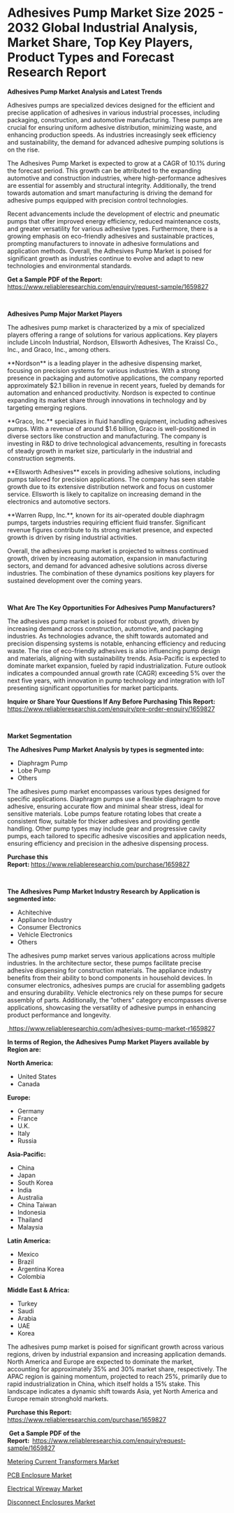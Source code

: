 <p><h1>Adhesives Pump Market Size 2025 - 2032 Global Industrial Analysis, Market Share, Top Key Players, Product Types and Forecast Research Report</h1></p><p><strong>Adhesives Pump Market Analysis and Latest Trends</strong></p>
<p><p>Adhesives pumps are specialized devices designed for the efficient and precise application of adhesives in various industrial processes, including packaging, construction, and automotive manufacturing. These pumps are crucial for ensuring uniform adhesive distribution, minimizing waste, and enhancing production speeds. As industries increasingly seek efficiency and sustainability, the demand for advanced adhesive pumping solutions is on the rise.</p><p>The Adhesives Pump Market is expected to grow at a CAGR of 10.1% during the forecast period. This growth can be attributed to the expanding automotive and construction industries, where high-performance adhesives are essential for assembly and structural integrity. Additionally, the trend towards automation and smart manufacturing is driving the demand for adhesive pumps equipped with precision control technologies. </p><p>Recent advancements include the development of electric and pneumatic pumps that offer improved energy efficiency, reduced maintenance costs, and greater versatility for various adhesive types. Furthermore, there is a growing emphasis on eco-friendly adhesives and sustainable practices, prompting manufacturers to innovate in adhesive formulations and application methods. Overall, the Adhesives Pump Market is poised for significant growth as industries continue to evolve and adapt to new technologies and environmental standards.</p></p>
<p><strong>Get a Sample PDF of the Report:&nbsp;</strong> <a href="https://www.reliableresearchiq.com/enquiry/request-sample/1659827?utm_campaign=1087&utm_medium=2&utm_source=Github&utm_content=ia&utm_term=17022025&utm_id=adhesives-pump">https://www.reliableresearchiq.com/enquiry/request-sample/1659827</a></p>
<p>&nbsp;</p>
<p><strong>Adhesives Pump Major Market Players</strong></p>
<p><p>The adhesives pump market is characterized by a mix of specialized players offering a range of solutions for various applications. Key players include Lincoln Industrial, Nordson, Ellsworth Adhesives, The Kraissl Co., Inc., and Graco, Inc., among others.</p><p>**Nordson** is a leading player in the adhesive dispensing market, focusing on precision systems for various industries. With a strong presence in packaging and automotive applications, the company reported approximately $2.1 billion in revenue in recent years, fueled by demands for automation and enhanced productivity. Nordson is expected to continue expanding its market share through innovations in technology and by targeting emerging regions.</p><p>**Graco, Inc.** specializes in fluid handling equipment, including adhesives pumps. With a revenue of around $1.6 billion, Graco is well-positioned in diverse sectors like construction and manufacturing. The company is investing in R&D to drive technological advancements, resulting in forecasts of steady growth in market size, particularly in the industrial and construction segments.</p><p>**Ellsworth Adhesives** excels in providing adhesive solutions, including pumps tailored for precision applications. The company has seen stable growth due to its extensive distribution network and focus on customer service. Ellsworth is likely to capitalize on increasing demand in the electronics and automotive sectors.</p><p>**Warren Rupp, Inc.**, known for its air-operated double diaphragm pumps, targets industries requiring efficient fluid transfer. Significant revenue figures contribute to its strong market presence, and expected growth is driven by rising industrial activities.</p><p>Overall, the adhesives pump market is projected to witness continued growth, driven by increasing automation, expansion in manufacturing sectors, and demand for advanced adhesive solutions across diverse industries. The combination of these dynamics positions key players for sustained development over the coming years.</p></p>
<p>&nbsp;</p>
<p><strong>What Are The Key Opportunities For Adhesives Pump Manufacturers?</strong></p>
<p><p>The adhesives pump market is poised for robust growth, driven by increasing demand across construction, automotive, and packaging industries. As technologies advance, the shift towards automated and precision dispensing systems is notable, enhancing efficiency and reducing waste. The rise of eco-friendly adhesives is also influencing pump design and materials, aligning with sustainability trends. Asia-Pacific is expected to dominate market expansion, fueled by rapid industrialization. Future outlook indicates a compounded annual growth rate (CAGR) exceeding 5% over the next five years, with innovation in pump technology and integration with IoT presenting significant opportunities for market participants.</p></p>
<p><strong>Inquire or Share Your Questions If Any Before Purchasing This Report:</strong> <a href="https://www.reliableresearchiq.com/enquiry/pre-order-enquiry/1659827?utm_campaign=1087&utm_medium=2&utm_source=Github&utm_content=ia&utm_term=17022025&utm_id=adhesives-pump">https://www.reliableresearchiq.com/enquiry/pre-order-enquiry/1659827</a></p>
<p>&nbsp;</p>
<p><strong>Market Segmentation</strong></p>
<p><strong>The Adhesives Pump Market Analysis by types is segmented into:</strong></p>
<p><ul><li>Diaphragm Pump</li><li>Lobe Pump</li><li>Others</li></ul></p>
<p><p>The adhesives pump market encompasses various types designed for specific applications. Diaphragm pumps use a flexible diaphragm to move adhesive, ensuring accurate flow and minimal shear stress, ideal for sensitive materials. Lobe pumps feature rotating lobes that create a consistent flow, suitable for thicker adhesives and providing gentle handling. Other pump types may include gear and progressive cavity pumps, each tailored to specific adhesive viscosities and application needs, ensuring efficiency and precision in the adhesive dispensing process.</p></p>
<p><strong>Purchase this Report:&nbsp;</strong><a href="https://www.reliableresearchiq.com/purchase/1659827?utm_campaign=1087&utm_medium=2&utm_source=Github&utm_content=ia&utm_term=17022025&utm_id=adhesives-pump">https://www.reliableresearchiq.com/purchase/1659827</a></p>
<p>&nbsp;</p>
<p><strong>The Adhesives Pump Market Industry Research by Application is segmented into:</strong></p>
<p><ul><li>Achitechive</li><li>Appliance Industry</li><li>Consumer Electronics</li><li>Vehicle Electronics</li><li>Others</li></ul></p>
<p><p>The adhesives pump market serves various applications across multiple industries. In the architecture sector, these pumps facilitate precise adhesive dispensing for construction materials. The appliance industry benefits from their ability to bond components in household devices. In consumer electronics, adhesives pumps are crucial for assembling gadgets and ensuring durability. Vehicle electronics rely on these pumps for secure assembly of parts. Additionally, the "others" category encompasses diverse applications, showcasing the versatility of adhesive pumps in enhancing product performance and longevity.</p></p>
<p><a href="https://www.reliableresearchiq.com/adhesives-pump-market-r1659827?utm_campaign=1087&utm_medium=2&utm_source=Github&utm_content=ia&utm_term=17022025&utm_id=adhesives-pump">&nbsp;https://www.reliableresearchiq.com/adhesives-pump-market-r1659827</a></p>
<p><strong>In terms of Region, the Adhesives Pump Market Players available by Region are:</strong></p>
<p>
    <p> <strong> North America: </strong>
        <ul>
            <li>United States</li>
            <li>Canada</li>
        </ul>
        </p> 
    <p> <strong> Europe: </strong>
        <ul>
            <li>Germany</li>
            <li>France</li>
            <li>U.K.</li>
            <li>Italy</li>
            <li>Russia</li>
        </ul>
        </p> 
    <p> <strong> Asia-Pacific: </strong>
        <ul>
            <li>China</li>
            <li>Japan</li>
            <li>South Korea</li>
            <li>India</li>
            <li>Australia</li>
            <li>China Taiwan</li>
            <li>Indonesia</li>
            <li>Thailand</li>
            <li>Malaysia</li>
        </ul>
        </p> 
    <p> <strong> Latin America: </strong>
        <ul>
            <li>Mexico</li>
            <li>Brazil</li>
            <li>Argentina Korea</li>
            <li>Colombia</li>
        </ul>
        </p> 
    <p> <strong> Middle East & Africa: </strong>
        <ul>
            <li>Turkey</li>
            <li>Saudi</li>
            <li>Arabia</li>
            <li>UAE</li>
            <li>Korea</li>
        </ul>
    </p>
    </p>
<p><p>The adhesives pump market is poised for significant growth across various regions, driven by industrial expansion and increasing application demands. North America and Europe are expected to dominate the market, accounting for approximately 35% and 30% market share, respectively. The APAC region is gaining momentum, projected to reach 25%, primarily due to rapid industrialization in China, which itself holds a 15% stake. This landscape indicates a dynamic shift towards Asia, yet North America and Europe remain stronghold markets.</p></p>
<p><strong>Purchase this Report: </strong><a href="https://www.reliableresearchiq.com/purchase/1659827?utm_campaign=1087&utm_medium=2&utm_source=Github&utm_content=ia&utm_term=17022025&utm_id=adhesives-pump">https://www.reliableresearchiq.com/purchase/1659827</a></p>
<p>&nbsp;<strong>Get a Sample PDF of the Report:&nbsp;&nbsp;</strong><a href="https://www.reliableresearchiq.com/enquiry/request-sample/1659827?utm_campaign=1087&utm_medium=2&utm_source=Github&utm_content=ia&utm_term=17022025&utm_id=adhesives-pump">https://www.reliableresearchiq.com/enquiry/request-sample/1659827</a></p>
<p><strong></strong></p>
<p><p><a href="https://github.com/urticagebbia/Market-Research-Report-List-1/blob/main/metering-current-transformers-market.md?utm_campaign=1087&utm_medium=2&utm_source=Github&utm_content=ia&utm_term=17022025&utm_id=adhesives-pump">Metering Current Transformers Market</a></p><p><a href="https://github.com/nacrehuipie/Market-Research-Report-List-1/blob/main/pcb-enclosure-market.md?utm_campaign=1087&utm_medium=2&utm_source=Github&utm_content=ia&utm_term=17022025&utm_id=adhesives-pump">PCB Enclosure Market</a></p><p><a href="https://github.com/merkinedry7b/Market-Research-Report-List-1/blob/main/electrical-wireway-market.md?utm_campaign=1087&utm_medium=2&utm_source=Github&utm_content=ia&utm_term=17022025&utm_id=adhesives-pump">Electrical Wireway Market</a></p><p><a href="https://github.com/wynonachirei9/Market-Research-Report-List-1/blob/main/disconnect-enclosures-market.md?utm_campaign=1087&utm_medium=2&utm_source=Github&utm_content=ia&utm_term=17022025&utm_id=adhesives-pump">Disconnect Enclosures Market</a></p></p>